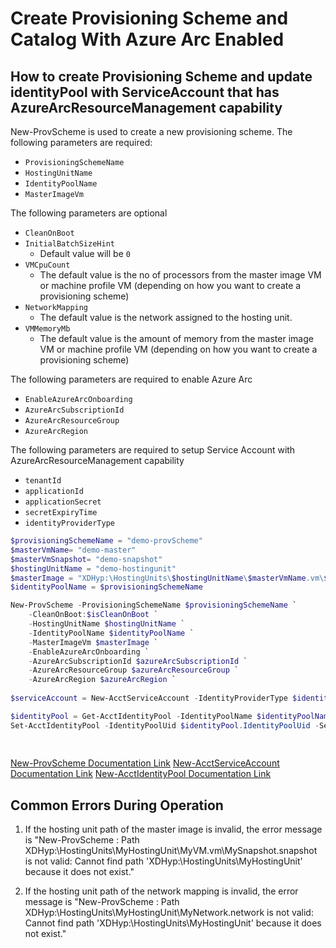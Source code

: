 # Create Provisioning Scheme and Catalog With Azure Arc Enabled
## How to create Provisioning Scheme and update identityPool with ServiceAccount that has AzureArcResourceManagement capability
New-ProvScheme is used to create a new provisioning scheme.
The following parameters are required:
- `ProvisioningSchemeName`
- `HostingUnitName`
- `IdentityPoolName` 
- `MasterImageVm`

The following parameters are optional
- `CleanOnBoot`
- `InitialBatchSizeHint`
    - Default value will be `0`
- `VMCpuCount`
    - The default value is the no of processors from the master image VM or machine profile VM (depending on how you want to create a provisioning scheme)
- `NetworkMapping`
    - The default value is the network assigned to the hosting unit.
- `VMMemoryMb`
	- The default value is the amount of memory from the master image VM or machine profile VM (depending on how you want to create a provisioning scheme)
	
The following parameters are required to enable Azure Arc
- `EnableAzureArcOnboarding`
- `AzureArcSubscriptionId`
- `AzureArcResourceGroup` 
- `AzureArcRegion`

The following parameters are required to setup Service Account with AzureArcResourceManagement capability
- `tenantId`
- `applicationId`
- `applicationSecret`
- `secretExpiryTime`
- `identityProviderType`

```powershell
$provisioningSchemeName = "demo-provScheme"
$masterVmName= "demo-master"
$masterVmSnapshot= "demo-snapshot"
$hostingUnitName = "demo-hostingunit"
$masterImage = "XDHyp:\HostingUnits\$hostingUnitName\$masterVmName.vm\$masterVmSnapshot.snapshot"
$identityPoolName = $provisioningSchemeName

New-ProvScheme -ProvisioningSchemeName $provisioningSchemeName `
    -CleanOnBoot:$isCleanOnBoot `
    -HostingUnitName $hostingUnitName `
    -IdentityPoolName $identityPoolName `
    -MasterImageVm $masterImage `
	-EnableAzureArcOnboarding `
	-AzureArcSubscriptionId $azureArcSubscriptionId `
	-AzureArcResourceGroup $azureArcResourceGroup `
	-AzureArcRegion $azureArcRegion `
	
$serviceAccount = New-AcctServiceAccount -IdentityProviderType $identityProviderType -IdentityProviderIdentifier $tenantId -AccountId $applicationId -AccountSecret $secureString -SecretExpiryTime $secretExpiryTime -Capabilities "AzureArcResourceManagement"

$identityPool = Get-AcctIdentityPool -IdentityPoolName $identityPoolName
Set-AcctIdentityPool -IdentityPoolUid $identityPool.IdentityPoolUid -ServiceAccountUid $serviceAccount.ServiceAccountUid
	
	
```
[New-ProvScheme Documentation Link](https://developer-docs.citrix.com/en-us/citrix-virtual-apps-desktops-sdk/current-release/machinecreation/new-provscheme)
[New-AcctServiceAccount Documentation Link](https://developer-docs.citrix.com/en-us/citrix-virtual-apps-desktops-sdk/2411/adidentity/new-acctserviceaccount)
[New-AcctIdentityPool Documentation Link](https://developer-docs.citrix.com/en-us/citrix-virtual-apps-desktops-sdk/2411/adidentity/set-acctidentitypool)

## Common Errors During Operation

1. If the hosting unit path of the master image is invalid, the error message is "New-ProvScheme : Path XDHyp:\HostingUnits\MyHostingUnit\MyVM.vm\MySnapshot.snapshot is not valid: Cannot find path 'XDHyp:\HostingUnits\MyHostingUnit' because it does not exist."

2. If the hosting unit path of the network mapping is invalid, the error message is "New-ProvScheme : Path XDHyp:\HostingUnits\MyHostingUnit\MyNetwork.network is not valid: Cannot find path 'XDHyp:\HostingUnits\MyHostingUnit' because it does not exist."
